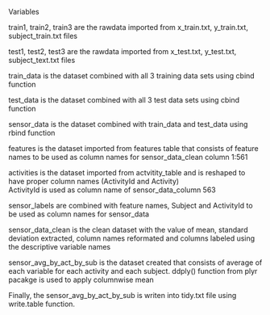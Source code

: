 Variables

train1, train2, train3 are the rawdata imported from x_train.txt, y_train.txt, subject_train.txt files

test1, test2, test3 are the rawdata imported from x_test.txt, y_test.txt, subject_text.txt files

train_data is the dataset combined with all 3 training data sets using cbind function

test_data is the dataset combined with all 3 test data sets using cbind function

sensor_data is the dataset combined with train_data and test_data using rbind function

features is the dataset imported from features table that consists of feature names to be used as column names for sensor_data_clean column 1:561

activities is the dataset imported from actvitity_table and is reshaped to have proper column names (ActivityId and Activity)  
ActivityId is used as column name of sensor_data_column 563

sensor_labels are combined with feature names, Subject and ActivityId to be used as column names for sensor_data

sensor_data_clean is the clean dataset with the value of mean, standard deviation extracted, column names reformated
and columns labeled using the descriptive variable names

sensor_avg_by_act_by_sub is the dataset created that consists of average of each variable for each activity and each subject. ddply() function from plyr pacakge is used to apply columnwise mean 
 
Finally, the sensor_avg_by_act_by_sub is writen into tidy.txt file using write.table function. 


